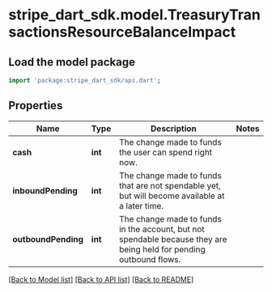 # stripe_dart_sdk.model.TreasuryTransactionsResourceBalanceImpact

## Load the model package
```dart
import 'package:stripe_dart_sdk/api.dart';
```

## Properties
Name | Type | Description | Notes
------------ | ------------- | ------------- | -------------
**cash** | **int** | The change made to funds the user can spend right now. | 
**inboundPending** | **int** | The change made to funds that are not spendable yet, but will become available at a later time. | 
**outboundPending** | **int** | The change made to funds in the account, but not spendable because they are being held for pending outbound flows. | 

[[Back to Model list]](../README.md#documentation-for-models) [[Back to API list]](../README.md#documentation-for-api-endpoints) [[Back to README]](../README.md)


